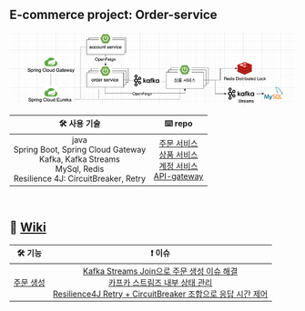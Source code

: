 ## E-commerce project: Order-service

![](/_img/e_commerce_240218.png)
<br>

| 🛠️ 사용 기술 | ⌨️ repo |
| :---------------: | :-------------: |
| java<br>Spring Boot, Spring Cloud Gateway<br>Kafka, Kafka Streams<br>MySql, Redis<br>Resilience 4J: CircuitBreaker, Retry | <a href='https://github.com/nayoung8142/Order-service'>주문 서비스</a><br><a href='https://github.com/nayoung8142/Item-service'>상품 서비스</a></br><a href='https://github.com/nayoung8142/Account-service'>계정 서비스</a><br><a href='https://github.com/nayoung8142/API-gateway-service'>API-gateway</a> |

<br/>

## 📑 [Wiki](https://github.com/nayoung8142/Order-service/wiki)

| 🛠️ 기능 | ❗️ 이슈 |
| :---------------: | :-------------: |
| <a href='https://github.com/nayoung8142/Order-service/wiki/%EC%A3%BC%EB%AC%B8-%EC%83%9D%EC%84%B1'>주문 생성</a> | <a href='https://github.com/nayoung8142/Order-service/wiki/Kafka-Streams-Join%EC%9C%BC%EB%A1%9C-%EC%A3%BC%EB%AC%B8-%EC%83%9D%EC%84%B1-%EC%9D%B4%EC%8A%88-%ED%95%B4%EA%B2%B0'>Kafka Streams Join으로 주문 생성 이슈 해결</a><br><a href='https://github.com/nayoung8142/Order-service/wiki/Kafka-Streams-%EB%82%B4%EB%B6%80-%EC%83%81%ED%83%9C-%EA%B4%80%EB%A6%AC'>카프카 스트림즈 내부 상태 관리</a><br><a href='https://github.com/nayoung8142/Order-service/wiki/Resilience4J-Retry,-CircuitBreaker-%EC%A1%B0%ED%95%A9%EC%9C%BC%EB%A1%9C-%EC%9D%91%EB%8B%B5-%EC%8B%9C%EA%B0%84-%EC%A0%9C%EC%96%B4'>Resilience4J Retry + CircuitBreaker 조합으로 응답 시간 제어</a> |